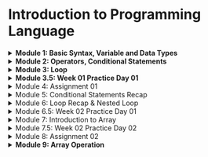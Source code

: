# Introduction to Programming Language

<details>
<summary> <b> Module 1: Basic Syntax, Variable and Data Types </b> </summary>

We will be start our programming journey with C programming language.

- In 1972, Dennis Ritchie at Bell Labs developed C programming language. 

### What is header file?
A header file is like a calculator through which we can calculate anything. In C programming language, we can use header file to use any function.

<details>
<summary>First C Program</summary>

```c
#include <stdio.h>

int main() {
    printf("Hello World");
    return 0;
}
```
</details>

- Run Windows PowerShell Terminal

```terminal
gcc 01_Hello_World.c -o 01_Hello_World
./01_Hello_World
```

- Output

```terminal
Hello World
```

stdio.h -> standard input output header file
std -> standard
io -> input output

<details>
<summary> Two types of function in C programming language </summary>

```
1. User defined function
2. Library function
```

| main function         | printf function                     |
| --------------------- | ----------------------------------- |
| User defined function | Library function/ built in function |

</details>

In C programming language, we can use printf function to print anything on the screen.

```c
    printf("Hello World");
```

<details>

<summary>  How to comment in C programming language? </summary>

```c
    // This is a single line comment
    /* This is a multi line comment */
```

</details>

<details>
<summary> Now we will learn about some special characters in C programming language. </summary>

```
/n -> new line
/t -> tab
\\ -> backslash
\" -> double quote
\' -> single quote
```

```c
    printf("Hello World\n");
    printf("Hello\tWorld\n");
    printf("Hello\\World\n");
    printf("Hello\"World\n");
    printf("Hello\'World\n");
```
Output:
```terminal
Hello World
Hello   World
Hello\World
Hello"World
Hello'World
```

</details>

Also we cannot print percentage sign using printf function. To print percentage sign, we have to use double percentage sign.

```c
    printf("Hello %% World");
```

<details>
<summary>Variables and Data Types </summary>

### What is variable?

- Variable is a container which can store data.

### What is data type?

- Data type is a type of data which can be stored in a variable.

Now we will learn about some data types in C programming language.

| Data Type | Size (in bytes) | Format Specifier | Example |
| --------- | --------------- | ---------------- | ------- |
| int       | 4               | %d               | 10      |
| float     | 4               | %f               | 10.5    |
| char      | 1               | %c               | 'A'     |

Now we will learn about bool data type. To use bool data type, we have to use stdbool.h header file.

```c
#include <stdio.h>
#include <stdbool.h>

int main() {
    bool x = true;
    printf("%d", x);
    return 0;
}
```

Output:
```terminal
1
```

Here are some rules to declare a variable in C programming language.

1. Variable names must begin with a letter or underscore.

:white_check_mark: ridoy
:white_check_mark: _ridoy
:x: 123ridoy
:x: @ridoy

2. Variable name must contain letter, digits or underscore.

:white_check_mark: ridoy123
:white_check_mark: ridoy_123
:x: ridoy 123
:x: ridoy,programmer

3. Keywords cannot be used as variable name.

:x: int
:x: float
:x: char

 
<b> [ Look carefully ] </b>

```c
#include<stdio.h>
int main()
{
    int radius = 10, height = 20;
    float pi = 3.1416;
    char name = 'A';
    char test = 'Hello World';
    printf("Radius = %d\n", radius);
    printf("Height = %d\n", height);
    printf("Pi = %f\n", pi);
    printf("Pi = %.2f\n", pi);
    printf("Pi = %.4f\n", pi);
    printf("Pi = %.6f\n", pi);
    printf("Name = %c\n", name);
    printf("Test = %c\n", test);
    return 0;
}
```

Output:

```terminal
Radius = 10
Height = 20
Pi = 3.141600
Pi = 3.14
Pi = 3.1416
Pi = 3.141600
Name = A
Test = d
```
</details>

<details>
<summary> How to take input in C programming language? </summary>

```c
#include <stdio.h>
int main() 
{
    int x;
    float y, z;
    scanf("%d", &x); //single input
    scanf("%f %f", &y, &z); //multiple input
    printf("%d", x); //single output 
    printf("%f %f", y, z); //multiple output
    return 0;
}
```

scanf function is used to take input in C programming language. 
- &x is used to take input in x variable.
- & is called address of operator.
- &x means address of x variable.
- %d is used to take integer input.

Problem: Your math mark is 80% and physics mark is 90%. Now you have to calculate the average of your math and physics mark. Print the average mark on the screen. Also show individual mark on the screen with percentage sign.

- Method 1:

```c
#include <stdio.h>
int main() 
{
    float math, physics, average;
    scanf("%f%% %f%%", &math, &physics);
    average = (math + physics) / 2;
    printf("Math = %.2f%%\nPhysics = %.2f%%\nAverage = %.2f%%\n", math, physics, average);
    return 0;
}
```

- Method 2:

```c
#include <stdio.h>
int main() 
{
    float math, physics, average;
    char percentage = '%';
    scanf("%f%c %f%c", &math, &percentage, &physics, &percentage);
    average = (math + physics) / 2;
    printf("Math = %.2f%c\nPhysics = %.2f%c\nAverage = %.2f%c\n", math, percentage, physics, percentage, average, percentage);
    return 0;
}
```

</details>

<details>
<summary> Data Types Limitations in C programming language </summary>

1 gb = 1024 mb
1 mb = 1024 kb
1 kb = 1024 byte
1 byte = 8 bits
1 bit = 0 or 1

| Data Type | Size (in bytes) | Format Specifier | Data Limitation |
| --------- | --------------- | ---------------- | --------------- |
| int       | 4               | %d               | -2147483648 to 2147483647 |
| float     | 4               | %f               | 6 decimal places |
| char      | 1               | %c               | 1 character |
| bool      | 1               | %d               | 0 or 1 |
| long long | 8               | %lld             | -9223372036854775808 to 9223372036854775807 |
| double    | 8               | %lf              | 15 decimal places |

```math
 ^n - 1
```
We can use this formula to calculate the data limitation of any data type.

int 4 byte = 32 bits

```math
\begin{align*}
(2^32) - 1 = 4294967295 \\
4294967295 / 2 = 2147483647 \\
\end{align*}
```

- Others way to find the data limitation without using formula.

```c
#include <stdio.h>
#include <limits.h>
#include <float.h>

int main() {
    printf("int = %d to %d\n", INT_MIN, INT_MAX);
    printf("float = %f to %f\n", FLT_MIN, FLT_MAX);
    return 0;
}
```
</details>
</details>


<details>
<summary> <b> Module 2: Operators, Conditional Statements </b> </summary>

<details>
<summary> Operators </summary>

### What is operator?

- Operator is a symbol which is used to perform some operations.

### Types of operators

1. Arithmetic operator
2. Relational operator
3. Logical operator

4. Assignment operator
5. Bitwise operator
6. Increment and decrement operator

### Arithmetic operator

| Operator | Description | Example |
| -------- | ----------- | ------- |
| +        | Addition    | 10 + 5 = 15 |
| -        | Subtraction | 10 - 5 = 5 |
| *        | Multiplication | 10 * 5 = 50 |
| /        | Division | 10 / 5 = 2 |
| %        | Modulus | 10 % 5 = 0 |


### Relational operator

| Operator | Description | Example | Explanation |
| -------- | ----------- | ------- | ----------- |
| ==       | Equal to    | 10 == 5 = false | 10 == 5 means 10 is equal to 5 = false |
| !=       | Not equal to | 10 != 5 = true | 10 != 5 means 10 is not equal to 5 = true |
| >        | Greater than | 10 > 5 = true | 10 > 5 means 10 is greater than 5 = true |
| <        | Less than | 10 < 5 = false | 10 < 5 means 10 is less than 5 = false |
| >=       | Greater than or equal to | 10 >= 5 = true | 10 >= 5 means 10 > 5 or 10 == 5 = true |
| <=       | Less than or equal to | 10 <= 5 = false | 10 <= 5 means 10 < 5 or 10 == 5 = false |

### Logical operator

| Operator | Description | Example |
| -------- | ----------- | ------- |
| &&       | Logical AND | (a>b) && (a>c) |
| \|\|     | Logical OR | (a>b) \|\| (a>c) |
| !        | Logical NOT | !(a>b) |

</details>

<details>
<summary> Conditional Statements </summary>

### What is conditional statement?

- Conditional statement is a statement which is used to perform some operations based on some conditions.

- If Else Statement Syntax:

```c
if(condition) {
    // code
}
else {
    // code
}
```

If Else if Statement Syntax:

```c
if(condition) {
    // code
}
else if(condition) {
    // code
}
else {
    // code
}
```
</details>

<details>
<summary> Nested If Else Statement </summary>

- Nested If Else means If Else inside If Else.

```c
if(condition) {
    if(condition) {
        // code
    }
    else {
        // code
    }
}
else {
    if(condition) {
        // code
    }
    else {
        // code
    }
}
```
</details>
</details>


<details>
<summary> <b> Module 3: Loop </b> </summary>

<details>
<summary> What is loop? </summary>

- Loop is a statement which is used to execute a block of code repeatedly.

### Types of loop

1. For loop
2. While loop
3. Do while loop

</details>

<details>
<summary> For loop </summary>

- For loop is a loop which is used to execute a block of code repeatedly based on some conditions.

- For loop Syntax:

```c
for(initialization; condition; increment/decrement) {
    // code
}
```

Example:

```c
#include <stdio.h>
int main()
{
    for(int i = 1; i <= 10; i = i + 1) {
        printf("Print %d\n", i);
    }
    return 0;
}

```

Now we will be explain this code step by step.

```c
for(int i = 1; i <= 5; i = i + 1) {
    printf("Print %d\n", i);
}
```

| for(int i = 1; | i <= 5;  | i = i + 1)  |
| -------------- | --------  | ---------- |
| initialization | condition | increment  |

For loop works in 3 steps.

|First loop| Second loop | Third loop | Fourth loop | Fifth loop | Sixth loop |
| -------- | ----------- | ---------- | ----------- | ---------- | ---------- |
| 1️⃣ Initialization: int i = 1<br>2️⃣ Condition Check: i <= 5 (true)<br>3️⃣Print: Print 1 | 1️⃣ Increment: i = i + 1 (i = 1 + 1 = 2)<br>2️⃣ Condition Check: i <= 5 (true)<br>3️⃣ Print: Print 2 | 1️⃣ Increment: i = i + 1 (i = 2 + 1 = 3)<br>2️⃣ Condition Check: i <= 5 (true)<br>3️⃣ Print: Print 3 | 1️⃣ Increment: i = i + 1 (i = 3 + 1 = 4)<br>2️⃣ Condition Check: i <= 5 (true)<br>3️⃣ Print: Print 4 | 1️⃣ Increment: i = i + 1 (i = 4 + 1 = 5)<br>2️⃣ Condition Check: i <= 5 (true)<br>3️⃣ Print: Print 5 | 1️⃣ Increment: i = i + 1 (i = 5 + 1 = 6)<br>2️⃣ Condition Check: i <= 5 (false)<br>3️⃣ Exit from the loop |

```terminal
Print 1
Print 2
Print 3
Print 4
Print 5
```
</details>

<details>
<summary> Loop With Condition </summary>

### Write a C program to print all the even and odd numbers numbers from 1 to 10.

| Input | Output |
| ----- | ------ |
|       | 1 - Odd Number<br>2 - Even Number<br>3 - Odd Number<br>4 - Even Number<br>5 - Odd Number<br>6 - Even Number<br>7 - Odd Number<br>8 - Even Number<br>9 - Odd Number<br>10 - Even Number |

```c
#include <stdio.h>
int main()
{
    for(int i = 1; i <= 10; i = i + 1) {
        if(i % 2 == 0) {
            printf("%d - Even Number\n", i);
        }
        else {
            printf("%d - Odd Number\n", i);
        }
    }
    return 0;
}
```

Explanation:

```c

for(int i = 1; i <= 10; i = i + 1) {
    if(i % 2 == 0) {
        printf("%d - Even Number\n", i);
    }
    else {
        printf("%d - Odd Number\n", i);
    }
}
```

|First loop| Second loop | Third loop | Fourth loop | Fifth loop | Sixth loop | Seventh loop | Eighth loop | Ninth loop | Tenth loop |
| -------- | ----------- | ---------- | ----------- | ---------- | ---------- | ------------ | ----------- | ---------- | ---------- |
| 1️⃣ Initialization: int i=1<br>2️⃣ Condition Check: i<=10(true)<br>3️⃣ Condition Check: i%2==0(false)<br>4️⃣ Print: Print 1 - Odd Number | 1️⃣ Increment: i=i+1 (i=1+1= 2)<br>2️⃣ Condition Check: i<=10(true)<br>3️⃣ Condition Check: i%2==0(true)<br>4️⃣ Print: Print 2 - Even Number | 1️⃣ Increment: i=i+1 (i=2+1= 3)<br>2️⃣ Condition Check: i<=10(true)<br>3️⃣ Condition Check: i%2==0(false)<br>4️⃣ Print: Print 3 - Odd Number | 1️⃣ Increment: i=i+1 (i=3+1= 4)<br>2️⃣ Condition Check: i<=10(true)<br>3️⃣ Condition Check: i%2==0(true)<br>4️⃣ Print: Print 4 - Even Number | 1️⃣ Increment: i=i+1 (i=4+1= 5)<br>2️⃣ Condition Check: i<=10(true)<br>3️⃣ Condition Check: i%2==0(false)<br>4️⃣ Print: Print 5 - Odd Number | 1️⃣ Increment: i=i+1 (i=5+1= 6)<br>2️⃣ Condition Check: i<=10(true)<br>3️⃣ Condition Check: i%2==0(true)<br>4️⃣ Print: Print 6 - Even Number | 1️⃣ Increment: i=i+1 (i=6+1= 7)<br>2️⃣ Condition Check: i<=10(true)<br>3️⃣ Condition Check: i%2==0(false)<br>4️⃣ Print: Print 7 - Odd Number | 1️⃣ Increment: i=i+1 (i=7+1= 8)<br>2️⃣ Condition Check: i<=10(true)<br>3️⃣ Condition Check: i%2==0(true)<br>4️⃣ Print: Print 8 - Even Number | 1️⃣ Increment: i=i+1 (i=8+1= 9)<br>2️⃣ Condition Check: i<=10(true)<br>3️⃣ Condition Check: i%2==0(false)<br>4️⃣ Print: Print 9 - Odd Number | 1️⃣ Increment: i=i+1 (i=9+1= 10)<br>2️⃣ Condition Check: i<=10(true)<br>3️⃣ Condition Check: i%2==0(true)<br>4️⃣ Print: Print 10 - Even Number |

</details>

<details>
<summary> Break Statement </summary>

- Break statement is used to exit from the loop.

Examples: ( Check the difference between these two codes )

```c
#include <stdio.h>

int main()
{
    for(int i = 1; i <= 5; i = i + 1) {
        if(i == 3) {
            break;
        }
        printf("%d\n", i);
    }
    return 0;
}
```

Output:

```terminal
1
2
```

```c
#include <stdio.h>

int main()
{
    for(int i = 1; i <= 5; i = i + 1) {
        printf("%d\n", i);
        if(i == 3) {
            break;
        }
    }
    return 0;
}
```

Output:

```terminal
1
2
3
```
</details>

<details>
<summary> Continue Statement </summary>

- Continue statement is used to skip the current iteration.

Example:

```c
#include <stdio.h>

int main()
{
    for(int i = 1; i <= 5; i = i + 1) {
        if(i == 3) {
            continue;
        }
        printf("%d\n", i);
    }
    return 0;
}
```

Output:

```terminal
1
2
4
5
```
</details>

<details>
<summary> While loop </summary>

- While loop is a loop which is used to execute a block of code repeatedly based on some conditions.

- While loop Syntax:

```c
while(condition) {
    //code
}
```

Example:

```c
#include <stdio.h>

int main()
{
    int i = 1;
    while(i <= 5) {
        printf("%d\n", i);
        i = i + 1;
    }
    return 0;
}
```

Output:

```terminal
1
2
3
4
5
```

|while(i <= 5)| i = i + 1 |printf("%d\n", i)|
|-------------|-----------|------------------|
|condition check|increment|print|

|First loop| Second loop | Third loop | Fourth loop | Fifth loop | Sixth loop |
| -------- | ----------- | ---------- | ----------- | ---------- | ---------- |
| 1️⃣ Condition Check: i <= 5 (true)<br>2️⃣ Print: 1 | 1️⃣ Increment: i = i + 1 (i = 1 + 1 = 2)<br>2️⃣ Condition Check: i <= 5 (true)<br>3️⃣ Print: 2 | 1️⃣ Increment: i = i + 1 (i = 2 + 1 = 3)<br>2️⃣ Condition Check: i <= 5 (true)<br>3️⃣ Print: 3 | 1️⃣ Increment: i = i + 1 (i = 3 + 1 = 4)<br>2️⃣ Condition Check: i <= 5 (true)<br>3️⃣ Print: 4 | 1️⃣ Increment: i = i + 1 (i = 4 + 1 = 5)<br>2️⃣ Condition Check: i <= 5 (true)<br>3️⃣ Print: 5 | 1️⃣ Increment: i = i + 1 (i = 5 + 1 = 6)<br>2️⃣ Condition Check: i <= 5 (false)<br>3️⃣ Exit from the loop |

</details>

<details>
<summary> Do while loop </summary>

- Do while loop is a loop which is used to execute a block of code repeatedly based on some conditions.

- Do while loop Syntax:

```c
do {
    //code
} while(condition);
```

Example:

```c
#include <stdio.h>

int main()
{
    int i = 1;
    do {
        printf("%d\n", i);
        i = i + 1;
    } while(i <= 5);
    return 0;
}
```

Output:

```terminal
1
2
3
4
5
```
| First loop | Second loop | Third loop | Fourth loop | Fifth loop | Sixth loop |
| ---------- | ----------- | ---------- | ----------- | ---------- | ---------- |
| 1️⃣ Print: 1<br>2️⃣ Increment: i = i + 1 (i = 1 + 1 = 2)<br>3️⃣ Condition Check: i <= 5 (true) | 1️⃣ Print: 2<br>2️⃣ Increment: i = i + 1 (i = 2 + 1 = 3)<br>3️⃣ Condition Check: i <= 5 (true) | 1️⃣ Print: 3<br>2️⃣ Increment: i = i + 1 (i = 3 + 1 = 4)<br>3️⃣ Condition Check: i <= 5 (true) | 1️⃣ Print: 4<br>2️⃣ Increment: i = i + 1 (i = 4 + 1 = 5)<br>3️⃣ Condition Check: i <= 5 (true) | 1️⃣ Print: 5<br>2️⃣ Increment: i = i + 1 (i = 5 + 1 = 6)<br>3️⃣ Condition Check: i <= 5 (false) | 1️⃣ Exit from the loop |

</details>
</details>

<details>
<summary> <b> Module 3.5: Week 01 Practice Day 01 </b> </summary>

<details>
<summary> I Love Practice </summary>

I know that you're loving practice days! So this task is for you. You need to print "<b>I Love Practice</b>" without the quotation marks. I know that you can do it!

<b> Input Format </b>

- There is no input in this problem

<b> Output Format </b>

- Output "I Love Practice"

Sample Output 0

```terminal
I Love Practice
```
</details>

<details>
<summary> Sum of Two Numbers </summary>

Take two integers <b>A</b> and <b>B</b> as input and output their summation.

<b>Input Format</b>

- You will be given A and B separated by a space.

<b> Constraints </b>

1. -10^9 <= A,B <= 10^9

<b>Output Format</b>

- Output their summation

<b>Sample Input 0</b>

```terminal
2 3
```

<b>Sample Output 0</b>

```terminal
5
```

<b>Sample Input 1</b>

```terminal
-10 5
```

<b>Sample Output 1</b>

```terminal
-5
```
</details>

<details>
<summary> N Times </summary>

I know and you also know that you love practice day so much. So this task is for you. You will be given a positive integer <b>N</b>, you need to print "<b>I Love Practice</b>" N times.

Here positive integer means those integers that are greater than 0.

<b>Input Format</b>

- You will be given a positive integer <b>N</b>.

<b>Constraints</b>

- 1 <= N <= 1000

<b>Output Format</b>

- Output "I Love Practice" N times. Don't forget to put a new line after every line.

Sample Input 0

```terminal
5
```

Sample Output 0

```terminal
I Love Practice
I Love Practice
I Love Practice
I Love Practice
I Love Practice
```
</details>

<details>
<summary> Variable </summary>

You've learned about variables, right? Now its time to practice them. You need to take an integer A, a very big integer B, a floating value C and a character D as input and output them serially.

<b>Input Format</b>

- First line will contain A
- Second line will contain B
- Third line will contain C
- Fourth line will contain D

<b>Constraints</b>

1. -10^9 <= A <= 10^9
2. -10^18 <= B <= 10^18
3. -10^9 <= C <= 10^9

<b>Output Format</b>

- Output them serially and put a new line after each value. Output the floating value 2 points after decimal.

<b>Sample Input 0</b>
    
```terminal
100
1234567891234567
23.5675
A
```

<b>Sample Output 0</b>

```terminal
100
1234567891234567
23.57
A
```

<detais>
<summary> Divisible By 5 or Not </summary>

You will be given a positive integer <b>N</b>, you need to print from <b>1</b> to <b>N</b> and besides the value, print <b>Yes</b> or <b>No</b>. Print <b>Yes</b> if the value is divisible by 5 and print <b>No</b> otherwise.

<b>Input Format</b>

- Input will contain a positive integer N.

<b>Constraints</b>

1. 1 <= N <= 1000

<b>Output Format</b>

- Output as mentioned in the question. See the sample input output for more clarifications. Put a new line after every line.

<b>Sample Input 0</b>

```terminal
10
```
<b> Sample Output 0 </b>

```terminal
1 No
2 No
3 No
4 No
5 Yes
6 No
7 No
8 No
9 No
10 Yes
```

<b>Sample Input 1</b>

```terminal
5
```

<b>Sample Output 1</b>

```terminal
1 No
2 No
3 No
4 No
5 Yes
```
</details>

<detais>
<summary> Input Output Stream & Buffer </summary>

- Input stream is a stream which is used to take input from the user. Also known as standard input stream.

Here is the syntax of input stream:

```c
scanf("%d", &x);
```

- Output stream is a stream which is used to print output on the screen. Also known as standard output stream.

Here is the syntax of output stream:

```c
printf("%d", x);
```

- Buffer is a temporary storage area which is used to store data temporarily.
</details>

<details>
<summary> Module 4: Assignment 01 </summary>

<details>
<summary> Problem 1: Print It </summary>

Welcome to the "Panta Vat" assignment. In this task you just need to print the following lines as it is.

```terminal
Hello, world! I am learning C programming language. ^_^

Programming is fun and challenging. /\/\/\

I want to give my 100% dedication to learn!	I will succeed one day.
```
<b>Note</b>: Here you will see 4 spaces in the last line which is a tab, you need to print a tab there.

<b>Input Format</b>

- There is no input

<b>Output Format</b>

- Output the lines.

<b>Sample Output 0</b>

```terminal
Hello, world! I am learning C programming language. ^_^
Programming is fun and challenging. /\/\/\
I want to give my 100% dedication to learn!    I will succeed one day.
```

</details>

<details>
<summary> Problem 2: Multiply </summary>

You will be given two integers <b>A</b> and <b>B</b>. You need to give output their multiplication.

<b>Input Format</b>

- Input will contain <b>A</b> and <b>B</b>

<b>Constraints</b>

- -10^9 <= A,B <= 10^9

<b>Output Format</b>

- Output their multiplication

<b>Sample Input 0</b>

```terminal
10 50
```

<b>Sample Output 0</b>

```terminal
500
```
</details>

<details>
<summary> Problem 3: Divisible</summary>

You will be given a non-negative integer <b>N</b>, you need to tell if this number is divisible by 3 or not. If it is divisible by 3 output <b>"YES"</b> otherwise output <b>"NO"</b> without the quotation mark.

<b>Input Format</b>

- Input will contain <b>N</b>

<b>Constraints</b>

- 0 <= N <= 10^9

<b>Output Format</b>

Output "<b>YES</b>" or "<b>NO</b>" without the quotation mark according to the question.

<b>Sample Input 0</b>

```terminal
33
```

<b>Sample Output 0</b>

```terminal
YES
```

</details>

<details>
<summary> Problem 4: Divisible By Two Numbers </summary>

You will be given a non-negative integer N, you need to print all numbers from 1 to N that are divisible by both 3 and 7.

<b> Input Format </b>

- Input will contain N.

<b>Constraints</b>

- 21 <= N <= 10000

<b>Output Format</b>

- Output all numbers from 1 to N that are divisible by both 3 and 7. Don't forget to print a new line after every number.

<b>Sample Input 0</b>

```terminal
30
```

<b>Sample Output 0</b>

```terminal
21
```

</details>

<details>
<summary> Problem 5: Shopping </summary>

<b>Alisa</b> and you have gone out for shopping, and Alisa wants to buy a new pair of <b>shoes</b> for Eid. She has enough money to buy anything. However, Alisa will only buy shoes if you also buy a pair. And you will buy a pair of shoes if you can buy a Punjabi. That means, everything is depending on the Punjabi.

You have decided that you will buy a <b>Punjabi</b> only if you have more than <b>1000</b> Taka. After purchasing the Punjabi the amount of your money will be reduced by 1000. Suppose you have 1600 taka with you, after buying the Punjabi you will have 600 taka left with you.

Then you will only buy shoes if you have <b>500</b> Taka or more left with you. That means, if you can't buy your Punjabi you can't buy shoes.

Now if I inform you the amount <b>N</b> Taka that your mother will give you, can you tell me what will happen next?

- If you buy a punjabi print "<b>I will buy Punjabi</b>".

- If you buy a pair of shoes print "<b>I will buy new shoes</b>"

- If Alisa buy a pair of shoes print "<b>Alisa will buy new shoes</b>"

- If no one can buy anything print "<b>Bad luck!</b>"

<b>Note</b>: Don't forget to print new line after every line you print.

<b>Input Format</b>

- Input will contain a non-negative integer N.

<b>Constraints</b>

- 1 <= N <= 2^31

<b>Output Format</b>

- Output the events that will happen as asked in the question.

<b>Sample Input 0</b>
```terminal
1000
```

<b>Sample Output 0</b>

```terminal
Bad luck!
```

<b>Sample Input 1</b>

```terminal
1450
```

<b>Sample Output 1</b>

```terminal
I will buy Punjabi
```

<b>Sample Input 2</b>

```terminal
1500
```

<b>Sample Output 2</b>

```terminal
I will buy Punjabi
I will buy new shoes
Alisa will buy new shoes
```

</details>
</details>

<details>
<summary> Module 5: Conditional Statements Recap </summary> 

<details>
<summary> Practice Problems</summary> 

1. [I. Welcome for you with Conditions ](https://codeforces.com/group/MWSDmqGsZm/contest/219158/problem/I) 

2. [J. Multiples](https://codeforces.com/group/MWSDmqGsZm/contest/219158/problem/J) 

3. [N. Char](https://codeforces.com/group/MWSDmqGsZm/contest/219158/problem/N) 

4. [P. First digit !](https://codeforces.com/group/MWSDmqGsZm/contest/219158/problem/P) 

5. [M. Capital or Small or Digit](https://codeforces.com/group/MWSDmqGsZm/contest/219158/problem/M) 

6. [K. Max and Min](https://codeforces.com/group/MWSDmqGsZm/contest/219158/problem/K)

7. [V. Comparison](https://codeforces.com/group/MWSDmqGsZm/contest/219158/problem/V)

8. [R. Age in Days](https://codeforces.com/group/MWSDmqGsZm/contest/219158/problem/R)

9. [S. Sum of Consecutive Odd Numbers](https://codeforces.com/group/MWSDmqGsZm/contest/219158/problem/S)

</details>
</details>

<details>
<summary> Module 6: Loop Recap & Nested Loop </summary>

<details>
<summary> Practice Problems </summary>

1. [B. Even Numbers](https://codeforces.com/group/MWSDmqGsZm/contest/219432/problem/B)
2. [C. Even, Odd, Positive and Negative](https://codeforces.com/group/MWSDmqGsZm/contest/219432/problem/C)
3. [D. Fixed Password (EOF)](https://codeforces.com/group/MWSDmqGsZm/contest/219432/problem/D) 
4. [E. Max](https://codeforces.com/group/MWSDmqGsZm/contest/219432/problem/E)
5. [F. Multiplication table](https://codeforces.com/group/MWSDmqGsZm/contest/219432/problem/F)
6. [Q. Digits](https://codeforces.com/group/MWSDmqGsZm/contest/219432/problem/Q)

</details>

<details>
<summary> Increment Decrement Operator </summary>

i++     post increment

++i     pre increment

i--     post decrement

--i     pre decrement


- See difference between post increment and pre increment using for loop
    
```c
#include<stdio.h>
int main()
{
    int i=10,j=10,k=10,l=10;
    int w=i++;   //w=10,i=11 because first i is assigned to w then i is incremented
    int x=++j;   //x=11,j=11 because first j is incremented then assigned to x
    int y=k--;   //y=10,k=9 because first k is assigned to y then k is decremented
    int z=--l;   //z=9,l=9 because first l is decremented then assigned to z
    printf("w-%d\ni-%d\nx-%d\nj-%d\ny-%d\nk-%d\nz-%d\nl-%d\n",w,i,x,j,y,k,z,l);
    return 0;
}
```
</details>

<details>
<summary> How to take n number of inputs using loop </summary>

```c
include<stdio.h>
int main()
{
    //first we will take the value of n for how many times we will take input
    int n;
    scanf("%d",&n);

    //we will use a temporary variable to take input
    int temp;
    //suppose we will take 5 inputs and count the position of the input
    //so we will use a variable called count
    int count=1;
    //now we will take n number of inputs for that we will use a loop
    for(int i=0;i<=n;i++)
    //inside the loop we will take input and store it in temp variable
       {
        scanf("%d",&temp);
        //now we will print the input with its position
        printf("The %dth number is %d\n",count,temp);
        //now we will increment the count variable
        count++;
        }
    return 0;
}
```

Output:

```terminal
5  
1 2 4 -3 4
The 1th number is 1
The 2th number is 2
The 3th number is 4
The 4th number is -3
The 5th number is 4
```

</details>

<details>
<summary> EOF : End of File </summary>

- The "EOF" (End of File) is a special character that indicates the end of a file. It is used by programs to determine when they have reached the end of a file while reading or writing data. In the context of the excerpt from the README.md file, the "EOF" details indicate the end of the file or the end of the code block.

Here is an example of how to use EOF in C programming with explanation every line of code.

```c
#include <stdio.h>
int main()
{
    //first we will declare a variable to take input
    int x;

    //now we will take input until we get EOF (End of File)
    while(scanf("%d",&x)!=EOF)
    {
        //Here, we will try to match the input with 42. Because we know that the input will be 42. After that we will print "Correct" and break the loop. If we don't get 42 then we will print "Wrong" and continue the loop. 
        if(x==42)
        {
            printf("Correct\n");
            break;
        }
        else
        {
            printf("Wrong\n");
        }
    }
    
}
```
</details>

<details>
<summary> INT_MAX and INT_MIN </summary>

- INT_MAX and INT_MIN are macros that gives the maximum and minimum value of int data type respectively. These macros are defined in the <limits.h> header file.

```c
#include <stdio.h>
#include <limits.h>

int main()
{
    printf("The maximum value of int data type is %d\n", INT_MAX);
    printf("The minimum value of int data type is %d\n", INT_MIN);
    return 0;
}
```
Output:

```terminal
The maximum value of int data type is 2147483647
The minimum value of int data type is -2147483648
```
</details>

<detais>
<summ> Nested For Loop Implementation </summary>

- Nested for loop is a loop inside a loop. It is used to execute a block of code repeatedly based on some conditions.

- Nested for loop Syntax:

```c
for(initialization; condition; increment/decrement) {
    for(initialization; condition; increment/decrement) {
        // code
    }
}
```

Let's try to understand this with an example.

Suppose we want to print 1 to 10 numbers with for loop.

```c
#include <stdio.h>

int main()
{
    for(int i = 1; i <= 10; i = i + 1) {
        printf("%d\n", i);
    }
    return 0;
}
```
Output:

| 1 |
|---|
| 2 <br> 3 <br> 4 <br> 5 <br> 6 <br> 7 <br> 8 <br> 9 <br> 10 |

Now, you want to print 1 to 10 numbers 5 times. So, you need to use nested for loop.

```c
#include <stdio.h>

int main()
{
    for(int i = 1; i <= 5; i = i + 1) {
        for(int j = 1; j <= 10; j = j + 1) {
            printf("%d\n", j);
        }
        printf("\n");
    }
    return 0;
}
```
Output:

| 1 <br> 2 <br> 3 <br> 4 <br> 5 <br> 6 <br> 7 <br> 8 <br> 9 <br> 10 |
|---|
| 1 <br> 2 <br> 3 <br> 4 <br> 5 <br> 6 <br> 7 <br> 8 <br> 9 <br> 10 |
| 1 <br> 2 <br> 3 <br> 4 <br> 5 <br> 6 <br> 7 <br> 8 <br> 9 <br> 10 |
| 1 <br> 2 <br> 3 <br> 4 <br> 5 <br> 6 <br> 7 <br> 8 <br> 9 <br> 10 |
| 1 <br> 2 <br> 3 <br> 4 <br> 5 <br> 6 <br> 7 <br> 8 <br> 9 <br> 10 |

</details>
</details>

<details>
<summary> Module 6.5: Week 02 Practice Day 01 </summary>

<details>
<summary> Practice Problems </summary>

1. [C. Next Alphabet](https://codeforces.com/group/MWSDmqGsZm/contest/326175/problem/C)

2. [D. Ali Baba and Puzzles](https://codeforces.com/group/MWSDmqGsZm/contest/326175/problem/D)

3. [K. Divisors](https://codeforces.com/group/MWSDmqGsZm/contest/219432/problem/K)

4. [A. Timon and Pumbaa](https://codeforces.com/group/MWSDmqGsZm/contest/326907/problem/A)

5. [I. Lucky Numbers](https://codeforces.com/group/MWSDmqGsZm/contest/326175/problem/I)

6. [G. Katryoshka](https://codeforces.com/group/MWSDmqGsZm/contest/326175/problem/G)

</details>

<details>
<summary> Ascending order/Descending order </summary>

- Ascending order means smallest to largest. Descending order means largest to smallest.
</details>
</details>

<details>
<summary> Module 7: Introduction to Array </summary>

<details>
<summary> What is Array? </summary>

- An array is a collection of items stored at contiguous memory locations. The idea is to store multiple items of the same type together. This makes it easier to calculate the position of each element by simply adding an offset to a base value, i.e., the memory location of the first element of the array (generally denoted by the name of the array).

Array syntax:

```c
data_type array_name[array_size];
```

Example with different data types:

```c
int arr[5]; // integer array; it means you can store 5 integer values in this array.
float arr[5]; // float array; it means you can store 5 float values in this array.
char arr[5]; // character array; it means you can store 5 character values in this array.
```
</details>

<details>
<summary> Accessing An Array </summary>

```c
int arr[5];
```


|   | int | int | int | int | int |
|---|-----|-----|-----|-----|-----|
| index | 0 | 1 | 2 | 3 | 4 |
| variable | arr[0] | arr[1] | arr[2] | arr[3] | arr[4] |
| memory address example | 1000 | 1004 | 1008 | 1012 | 1016 |

- arr[0] = 1000 + 0 = 1000
- arr[1] = 1000 + 4 = 1004
- arr[2] = 1000 + (4 * 2) = 1008
- arr[3] = 1000 + (4 * 3) = 1012
- arr[4] = 1000 + (4 * 4) = 1016

```math
\begin{align}
arr[i] = base address + (size of data type * i) \\
\end{align}
```

</details>

<details>
<summary> Array Input and Output </summary>

- Array Input:

```c
#include <stdio.h>
int ar[5]; //size of the array is 5
int main()
{
    for(int i=0;i<5;i++)
    {
        scanf("%d",&ar[i]);
    }
    return 0;
}
```
| 10 | 20 | 30 | 40 | 50 |
|----|----|----|----|----|
| ar[0] | ar[1] | ar[2] | ar[3] | ar[4] |

- Array Output:

| 10 | 20 | 30 | 40 | 50 |
|----|----|----|----|----|
| ar[0] | ar[1] | ar[2] | ar[3] | ar[4] |

```c
#include <stdio.h>
int ar[5]; //size of the array is 5
int main()
{
    for(int i=0;i<5;i++)
    {
        printf("%d\n",ar[i]);
    }
    return 0;
}
```
</details>


<details>
<summary>Now we will see how to work with array.</summary>

```c
#include<stdio.h>
int main()
{
    int arr[3]; // arr[3] means array of 3 elements
    // arr[0], arr[1], arr[2]
    arr[0] = 10; // 10 is assigned to arr[0]
    arr[1] = 20; // 20 is assigned to arr[1]
    arr[2] = 30; // 30 is assigned to arr[2]

    printf("%d %d %d\n", arr[0], arr[1], arr[2]);
    // By using printf() function we can print the values of the array elements
    return 0;
}
```

Output:

```terminal

10 20 30
```
</details>

<details> 
<summary> Array Initialization </summary>

- Array Initialization is a process of assigning values to an array.

- There are two ways to initialize an array.

1. At the time of declaration

```c
int arr[3] = {10, 20, 30};
```

2. After declaration

```c
int arr[3];
arr[0] = 10;
arr[1] = 20;
arr[2] = 30;
```

</details>

<details>
<summary>Printing Reverse Array</summary>


| | 10 | 20 | 30 | 40 | 50 |
|---|----|----|----|----|----|
| index | 0 | 1 | 2 | 3 | 4 |

Reverse array:

| | 50 | 40 | 30 | 20 | 10 |
|---|----|----|----|----|----|
| index | 4 | 3 | 2 | 1 | 0 |

```c
#include<stdio.h>
int main()
{
    int arr[5] = {10, 20, 30, 40, 50};
    for(int i = 4; i >= 0; i = i - 1) {
        printf("%d\n", arr[i]);
    }
    return 0;
}
```

</details>

<details>
<summary> Sum of an Array </summary>

```c
#include<stdio.h>
int main()
{
    int arr[5] = {10, 20, 30, 40, 50};
    int sum = 0;
    for(int i = 0; i < 5; i = i + 1) {
        sum = sum + arr[i];
    }
    printf("%d\n", sum);
    return 0;
}
```
</details>
</details>

<details>
<summary> Module 7.5: Week 02 Practice Day 02 </summary>

<details>
<summary> Practice Problems </summary>

1. [ A. Summation](https://codeforces.com/group/MWSDmqGsZm/contest/219774/problem/A)

2. [B. Searching](https://codeforces.com/group/MWSDmqGsZm/contest/219774/problem/B)

3. [C. Replacement](https://codeforces.com/group/MWSDmqGsZm/contest/219774/problem/C)

4. [D. Positions in array](https://codeforces.com/group/MWSDmqGsZm/contest/219774/problem/D)

5. [E. Lowest Number](https://codeforces.com/group/MWSDmqGsZm/contest/219774/problem/E)

6. [F. Reversing](https://codeforces.com/group/MWSDmqGsZm/contest/219774/problem/F)

</details>
</details>

<details>
<summary> Module 8: Assignment 02 </summary>

<details>
<summary>Problems</summary>

<details>
<summary> Problem 1: Say It </summary>

<b> Problem Statement </b>

You will be given a positive integer <b> N </b>. You need to print "<b>I Want More Assignments</b>" <b>N</b> times without the quotation mark. Also print from <b>1 to N</b> with it. See the sample input output for more clarifications.

<b> Input Format </b>

- Input will contain only <b>N</b>.

<b> Constraints </b>

1. 1 <= N <= 10^5

<b> Output Format </b>

- Output "<b>I Want More Assignments</b>" <b>N</b> times along with <b>1 to N</b> and don't forget to print new line after it.

<b> Sample Input 0 </b>

```terminal
5
```
<b> Sample Output 0 </b>

```terminal
1. I Want More Assignments
2. I Want More Assignments
3. I Want More Assignments
4. I Want More Assignments
5. I Want More Assignments
```
</details>

<details>
<summary> Problem 2: Is It a Challenge? </summary>

<b> Problem Statement </b>

You will be given an integer <b>N</b>. If <b>N</b> is a positive number then print from <b>1 to N</b>, otherwise print from <b>N to 0</b>.

<b>Note</b>: A positive number is a number that is strictly greater than 0.

<b> Input Format </b>

- Input will contain only <b>N</b>.

<b> Constraints </b>

1. -10^5 <= N <= 10^5

<b> Output Format </b>

- Output as asked in the question and don't forget to put a <b>space</b> between the values.

<b> Sample Input 0 </b>

```terminal
5
```

<b> Sample Output 0 </b>

```terminal
1 2 3 4 5
```
<b> Sample Input 1 </b>

```terminal
-4
```

<b> Sample Output 1 </b>

```terminal
-4 -3 -2 -1 0
```

</details>

<details>
<summary> Problem 3: Reverse and Odd </summary>

<b> Problem Statement </b>

You will be given a positive integer <b>N</b> and an array A of size <b>N</b>. Suppose, the index starts from <b>0</b>, then you need to print all the values at <b>odd indexes</b> in <b>reverse<b> way.

<b> For example </b>

if the input is

```terminal
6
10 20 30 40 50 60
```
You need to print <b>60 40 20</b> as their indexes are <b>5 3 1</b> respectively.

<b> Input Format </b>

- First line will contain <b>N</b>.

- Second line will contain the array <b>A</b>.

<b> Constraints </b>

1. 1 <= N <= 10^5
2. 1 <= A[i] <= 1000 ; where A[i] are the values of array A.

<b> Output Format </b>

- Output the values of odd indexes in reverse way. Don't forget to put a space between two values.

<b> Sample Input 0 </b>

```terminal
5
10 20 30 40 50
```

<b> Sample Output 0 </b>

```terminal
40 20
```

<b> Sample Input 1 </b>

```terminal
6
0 1 2 3 4 5
```

<b> Sample Output 1 </b>

```terminal
5 3 1
```
</details>

<details>
<summary>Problem 4: Sum Sum</summary>

<b> Problem Statement </b>

You will be given a positive integer N and N numbers after that. You need to tell the sum of positive numbers and the sum of negative numbers separated by a space.

<b> Input Format </b>

- First line will contain N.
- Second line will contain N values named V.

<b> Constraints </b>

1. 1 <= N <= 10^5

2. -1000 <= V <= 1000

<b> Output Format </b>

- Output the sum of positive numbers first, then sum of negative numbers.

<b> Sample Input 0 </b>

```terminal
6
5 -3 9 -10 2 8
```

<b> Sample Output 0 </b>

```terminal
24 -13
```

<b> Sample Input 1 </b>

```terminal
4
1 0 -5 3
```

<b> Sample Output 1 </b>

```terminal
4 -5
```

</details>

<details>
<summary> Problem 5: Update and Print </summary>

<b> Problem Statement </b>

You will given a positive integer N and an array A of size N. Also you will be given two values X and V. You need to change the value of X'th index to V and then print the array in reverse way.

Note: Index starts from 0.

<b> Input Format </b>

- First line will contain N.
- Second line will contain the array A.
- Third line will contain X and V.

<b> Constraints </b>

1. 1 <= N <= 10^5
2. 1 <= A[i] <= 100 ; where A[i] are the values of array A.
3. 0 <= X < N
4. 1 <= V <= 100

<b> Output Format </b>

```terminal
5
10 20 30 40 50
1 100
```

<b> Sample Output 0 </b>

```terminal
50 40 30 100 10
```

<b> Explanation 0 </b>

```terminal
After updating the value of 1st index, the array will become 10 100 30 40 50.
The reverse order will be 50 40 30 100 10.
```

<b> Sample Input 1 </b>

```terminal
5
10 20 30 40 50
4 10
```

<b> Sample Output 1 </b>

```terminal
10 40 30 20 10 
```

</details>
</details>

<details>
<summary> Recapping Module 8 </summary>

- Array: It's a data structure that stores a collection of elements of the same type.

| Declaration | Accessing | Initialization |
|-------------|-----------|----------------|
| int arr[3]; | arr[0] = 10; | int arr[3] = {10, 20, 30}; |

- Contiguous memory allocation: It's a memory allocation technique in which each memory block is contiguous to each other.

| index/subscript | 0 | 1 | 2 | 3 | 4 |
|-----------------|---|---|---|---|---|
| memory address | 1000 | 1004 | 1008 | 1012 | 1016 |
| variable | arr[0] | arr[1] | arr[2] | arr[3] | arr[4] |
| data type | int | int | int | int | int |
| value | 10 | 20 | 30 | 40 | 50 |
| size | 4 bytes | 4 bytes | 4 bytes | 4 bytes | 4 bytes |

</details>

<details>
<summary> Learn use of array in different problems </summary>

```c
#include<stdio.h>
int main()
{
    
    //taking input in an array as you don't know the size of the array
    int n;
    scanf("%d",&n);
    //int arr[5]; when you know the size of the array
    int arr[n];
    //int arr[5] = {10,20,30,40,50}; when you know the size of the array and the values of the array
    for(int i=0;i<n;i++)
    {
        //taking values in the array
        scanf("%d",&arr[i]);
        //arr[i] means ith index of the array
        // arr[0] = 10; means 10 is assigned to arr[0]
        // arr[1] = 20
        // arr[2] = 30
        // arr[3] = 40 
        // arr[4] = 50
        // We can also take input in this way
    }
    //printing the values of the array
    for(int i=0;i<n;i++)
    {
        printf("%d\n",arr[i]);
    }
    //also we can print the values of the array in this way
    // printf("%d %d %d %d %d\n",arr[0],arr[1],arr[2],arr[3],arr[4]);
    return 0;

}
```

- Segmentation Fault: It occurs when you try to access an invalid memory location.

- Runtime Error: It occurs when your program compiles successfully but it crashes or terminates due to some reason.

- Wrong Answer: It occurs when your program compiles successfully but it gives wrong output.

- Accepted: It occurs when your program compiles successfully and gives correct output.


1. How to show the size of an array inside a program?


```c
#include<stdio.h>
int main()
{
    int arr[5] = {10,20,30,40,50};
    printf("%d\n",sizeof(arr)/sizeof(arr[0]));
    return 0;
}
```

Output:

```terminal
5
```

2. Array Initialization values vs zero values


```c
#include<stdio.h>
int main()
{
    int arr[5] = {0,0,20,40,0};
    for(int i=0;i<5;i++)
    {
        printf("%d ",arr[i]);
    }
    return 0;
}
```

Output:

```terminal
0 0 20 40 0
```

3. Desentization of array


```c
#include<stdio.h>
int main()
{
    int arr[5] = {[2] = 20,[4] = 40};
    for(int i=0;i<5;i++)
    {
        printf("%d ",arr[i]);
    }
    return 0;
}
```

Output:

```terminal
0 0 20 0 40
```

4. Accessing array & replacing array values


```c
#include<stdio.h>
int main()
{
    int n;
    scanf("%d",&n);
    int arr[n];
    for(int i=0;i<n;i++)
    {
        scanf("%d",&arr[i]);
    }
    for(int i=0;i<n;i++)
    {
        if(arr[i]%2==0)
        {
            arr[i] = 0;
        }
        printf("%d ",arr[i]);
    }
    return 0;
}

```

5. How to search an element in an array?

```c
#include<stdio.h>
int main()
{
    int n, search_item;
    scanf("%d",&n);
    int arr[n];
    for(int i=0;i<n;i++)
    {
        scanf("%d",&arr[i]);
    }
    scanf("%d",&search_item);
    for(int i=0;i<n;i++)
    {
        if(arr[i]==search_item)
        {
            printf("Found\n");
            break;
        }
    return 0;
    }
}

```

6. When we use flag in array?

- When we want to check if an element is present in an array or not.

```c
#include<stdio.h>
int main()
{
    int n, search_item, flag = 0;
    scanf("%d",&n);
    int arr[n];
    for(int i=0;i<n;i++)
    {
        scanf("%d",&arr[i]);
    }
    scanf("%d",&search_item);
    for(int i=0;i<n;i++)
    {
        if(arr[i]==search_item)
        {
            flag = 1;
            break;
        }
    }
    if(flag==1)
    {
        printf("Found\n");
    }
    else
    {
        printf("Not Found\n");
    }
    return 0;
}

```

</details>
</details>

<details>
<summary> Module 9: Array Operation </summary>

<details>
<summary> Insert Element in an Array </summary>

- Inserting an element in an array means adding a new element in an array.

![Inserting an element ](https://github.com/mdrahulhasanridoy/Programming-With-Ridoy/assets/99040899/6b5fa5e3-cc2a-42f4-a274-df40f00f81fd)

- Inserting 100 at index 1

- Understanding the process of inserting an element in an array

```c
ar[5] = arr[4];
ar[4] = arr[3]; 
ar[3] = arr[2];
ar[2] = arr[1];
ar[1] = 100;

// or
//arr[x] = ar[x-1]; means arr[1] = ar[0]
```

So, the size of the array will be increased by 1. Also, change the index of the elements after the inserted element.

```c
for(i = n; i >= position + 1; i--)
{
    arr[i] = arr[i - 1];
}
```

</details>

<details>
<summary> Remove Element from an Array </summary>

- Removing an element from an array means deleting an element from an array.


| Value | 10 | 20 | 30 | 40 | 50 |
|-------|----|----|----|----|----|
| Index | 0 | 1 | 2 | 3 | 4 |

- Removing 20 from the array

| Value | 10 | 30 | 40 | 50 |
|-------|----|----|----|----|
| Index | 0 | 1 | 2 | 3 |

Details:

- arr [1] = arr[2]

| Value | 10 | 30 | 30 | 40 | 50 |
|-------|----|----|----|----|----|
| Index | 0 | 1 | 2 | 3 | 4 |

- arr [2] = arr[3]

| Value | 10 | 30 | 40 | 40 | 50 |
|-------|----|----|----|----|----|
| Index | 0 | 1 | 2 | 3 | 4 |

- arr [3] = arr[4]

| Value | 10 | 30 | 40 | 50 | 50 |
|-------|----|----|----|----|----|
| Index | 0 | 1 | 2 | 3 | 4 |

- Understanding the process of removing an element from an array

```c
ar[1] = arr[2];
ar[2] = arr[3];
ar[3] = arr[4];
```

So, the size of the array will be decreased by 1. Also, change the index of the elements after the removed element.

```c
for(i = position; i < n - 1; i++)
{
    arr[i] = arr[i + 1];
}
```

</details>

<details>
<summary> Reverse an Array </summary>

| From | 10 | 20 | 30 | 40 | 50 |
|------|----|----|----|----|----|
| To | 50 | 40 | 30 | 20 | 10 |

- Understanding the process of reversing an array

To understand the process, we need to know the following things:

- Two Pointer Technique
- Swapping

<b> Two Pointer Technique </b>

- Two pointer technique is a technique where we use two pointers to solve a problem.

<b> Swapping </b>

- Swapping means exchanging the values of two variables.

```c
#include<stdio.h>

int main()
{
    int a = 10, b = 20;
    int temp; // temporary variable
    
    // swapping
    temp = a; // temp = 10
    a = b; // a = 20
    b = temp; // b = 10
    printf("a = %d, b = %d\n", a, b);
    return 0;
}
```

Output:

```terminal
a = 20, b = 10
```

- Understanding the process of reversing an array

```c
#include<stdio.h>
int main()
{
    int n;
    scanf("%d",&n);
    int arr[n];
    for(int i=0;i<n;i++)
    {
        scanf("%d",&arr[i]);
    }
    int start = 0, end = n - 1;
    while(start < end)
    {
        int temp = arr[start];
        arr[start] = arr[end];
        arr[end] = temp;
        start++;
        end--;
    }
    for(int i=0;i<n;i++)
    {
        printf("%d ",arr[i]);
    }
    return 0;
}

,,,,,,```

</details>

<details>
<summary>Copy Elements of Two Array</summary>

- arr1 = {10, 20, 30, 40, 50}

| value | 10 | 20 | 30 | 40 | 50 |
|-------|----|----|----|----|----|
| index | 0 | 1 | 2 | 3 | 4 |

- arr2 = {60, 70}

| value | 60 | 70 |
|-------|----|----|
| index | 0 | 1 |

- arr3 = arr1 & arr2

| arr1 | 10 | 20 | 30 | 40 | 50 | arr2 | 60 | 70 |
|------|----|----|----|----|----|------|----|----|
| index | 0 | 1 | 2 | 3 | 4 | index | 0 | 1 |

| arr3 | 10 | 20 | 30 | 40 | 50 | 60 | 70 |
|------|----|----|----|----|----|----|----|
| index | 0 | 1 | 2 | 3 | 4 | 5 | 6 |

Details:

- arr3[0] = arr1[0]
- arr3[1] = arr1[1]
- arr3[2] = arr1[2]
- arr3[3] = arr1[3]
- arr3[4] = arr1[4]
- arr3[5] = arr2[0]
- arr3[6] = arr2[1]

Or,

- arr3[i] = arr1[i] for i = 0 to 4
- arr3[i] = arr2[j] for i = 5 to 6 and j = 0 to 1

Other way, arr3[i] = arr2[i - 5] for i = 5 to 6

- Understanding the process of copying elements of two array with explanation

```c
#include<stdio.h>
